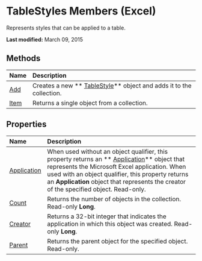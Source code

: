 
# TableStyles Members (Excel)
Represents styles that can be applied to a table.

 **Last modified:** March 09, 2015


## Methods



|**Name**|**Description**|
|:-----|:-----|
| [Add](90f8f3ff-91e5-c2c5-f3c6-b19ec174270f.md)|Creates a new  ** [TableStyle](191a5c2c-ecf4-f88a-1639-be7ee9c369c3.md)** object and adds it to the collection.|
| [Item](32d7fb2e-5755-0e1a-5e9a-8f85a706acee.md)|Returns a single object from a collection.|

## Properties



|**Name**|**Description**|
|:-----|:-----|
| [Application](9f1c7dc1-78ed-fc6a-0740-16aa57e24381.md)|When used without an object qualifier, this property returns an  ** [Application](19b73597-5cf9-4f56-8227-b5211f657f6f.md)** object that represents the Microsoft Excel application. When used with an object qualifier, this property returns an **Application** object that represents the creator of the specified object. Read-only.|
| [Count](b479e873-ba0f-462b-a7a7-dcacf0eb6298.md)|Returns the number of objects in the collection. Read-only  **Long**.|
| [Creator](dc129be8-a2d9-b194-8759-88298470afe7.md)|Returns a 32-bit integer that indicates the application in which this object was created. Read-only  **Long**.|
| [Parent](fb11ce4c-e2cd-3638-cad7-90df41085a23.md)|Returns the parent object for the specified object. Read-only.|
